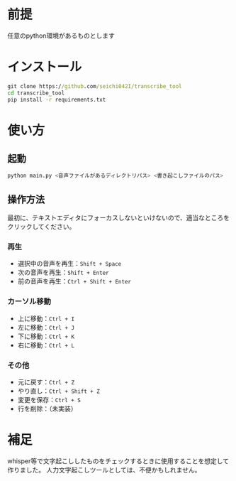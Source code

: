 # 前提
任意のpython環境があるものとします

# インストール
```cmd
git clone https://github.com/seichi042I/transcribe_tool
cd transcribe_tool
pip install -r requirements.txt
```
# 使い方
## 起動
```bash
python main.py <音声ファイルがあるディレクトリパス> <書き起こしファイルのパス>
```

## 操作方法
最初に、テキストエディタにフォーカスしないといけないので、適当なところをクリックしてください。
### 再生
- 選択中の音声を再生：`Shift + Space`
- 次の音声を再生：`Shift + Enter`
- 前の音声を再生：`Ctrl + Shift + Enter`

### カーソル移動
- 上に移動：`Ctrl + I`
- 左に移動：`Ctrl + J`
- 下に移動：`Ctrl + K`
- 右に移動：`Ctrl + L`

### その他
- 元に戻す：`Ctrl + Z`
- やり直し：`Ctrl + Shift + Z`
- 変更を保存：`Ctrl + S`
- 行を削除：（未実装）

# 補足
whisper等で文字起こししたものをチェックするときに使用することを想定して作りました。
人力文字起こしツールとしては、不便かもしれません。
